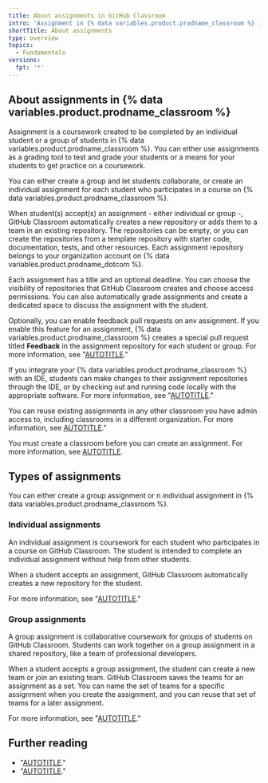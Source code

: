```yaml
---
title: About assignments in GitHub Classroom
intro: 'Assignment in {% data variables.product.prodname_classroom %} is a coursework created to be completed by an individual student or a group of students either for grading purposes or for practice.'
shortTitle: About assignments
type: overview
topics: 
  - Fundamentals
versions:
  fpt: '*'
---
```


## About assignments in {% data variables.product.prodname_classroom %}

Assignment is a coursework created to be completed by an individual student or a group of students in {% data variables.product.prodname_classroom %}. You can either use assignments as a grading tool to test and grade your students or a means for your students to get practice on a coursework. 

You can either create a group and let students collaborate, or create an individual assignment for each student who participates in a course on {% data variables.product.prodname_classroom %}. 

When student(s) accept(s) an assignment - either individual or group -, GitHub Classroom automatically creates a new repository or adds them to a team in an existing repository. The repositories can be empty, or you can create the repositories from a template repository with starter code, documentation, tests, and other resources. Each assignment repository belongs to your organization account on {% data variables.product.prodname_dotcom %}.

Each assignment has a title and an optional deadline. You can choose the visibility of repositories that GitHub Classroom creates and choose access permissions. You can also automatically grade assignments and create a dedicated space to discuss the assignment with the student.

Optionally, you can enable feedback pull requests on anv assignment. If you enable this feature for an assignment, {% data variables.product.prodname_classroom %} creates a special pull request titled **Feedback** in the assignment repository for each student or group. For more information, see "[AUTOTITLE](/education/manage-coursework-with-github-classroom/teach-with-github-classroom/leave-feedback-with-pull-requests)."

If you integrate your {% data variables.product.prodname_classroom %} with an IDE, students can make changes to their assignment repositories through the IDE, or by checking out and running code locally with the appropriate software. For more information, see "[AUTOTITLE](/education/manage-coursework-with-github-classroom/integrate-github-classroom-with-an-ide/integrate-github-classroom-with-an-ide)."

You can reuse existing assignments in any other classroom you have admin access to, including classrooms in a different organization. For more information, see [AUTOTITLE](/education/manage-coursework-with-github-classroom/teach-with-github-classroom/reuse-an-assignment)."

You must create a classroom before you can create an assignment. For more information, see [AUTOTITLE](/education/manage-coursework-with-github-classroom/teach-with-github-classroom/manage-classrooms#creating-a-classroom).

## Types of assignments 

You can either create a group assignment or n individual assignment in {% data variables.product.prodname_classroom %}.

### Individual assignments

An individual assignment is coursework for each student who participates in a course on GitHub Classroom. The student is intended to complete an individual assignment without help from other students.

When a student accepts an assignment, GitHub Classroom automatically creates a new repository for the student. 

For more information, see "[AUTOTITLE](/education/manage-coursework-with-github-classroom/teach-with-github-classroom/create-an-individual-assignment)."

### Group assignments

A group assignment is collaborative coursework for groups of students on GitHub Classroom. Students can work together on a group assignment in a shared repository, like a team of professional developers.

When a student accepts a group assignment, the student can create a new team or join an existing team. GitHub Classroom saves the teams for an assignment as a set. You can name the set of teams for a specific assignment when you create the assignment, and you can reuse that set of teams for a later assignment.

For more information, see "[AUTOTITLE](/education/manage-coursework-with-github-classroom/teach-with-github-classroom/create-a-group-assignment)."

## Further reading

- "[AUTOTITLE](/education/manage-coursework-with-github-classroom/create-an-individual-assignment)."
- "[AUTOTITLE](/education/manage-coursework-with-github-classroom/create-a-group-assignment)."
